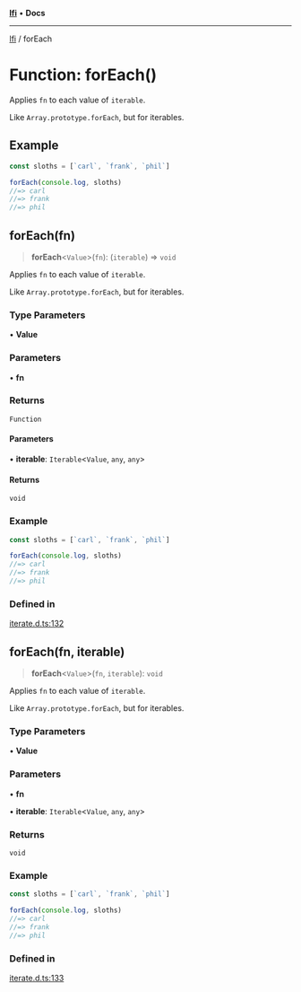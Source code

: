 [**lfi**](../readme.md) • **Docs**

***

[lfi](../globals.md) / forEach

# Function: forEach()

Applies `fn` to each value of `iterable`.

Like `Array.prototype.forEach`, but for iterables.

## Example

```js
const sloths = [`carl`, `frank`, `phil`]

forEach(console.log, sloths)
//=> carl
//=> frank
//=> phil
```

## forEach(fn)

> **forEach**\<`Value`\>(`fn`): (`iterable`) => `void`

Applies `fn` to each value of `iterable`.

Like `Array.prototype.forEach`, but for iterables.

### Type Parameters

• **Value**

### Parameters

• **fn**

### Returns

`Function`

#### Parameters

• **iterable**: `Iterable`\<`Value`, `any`, `any`\>

#### Returns

`void`

### Example

```js
const sloths = [`carl`, `frank`, `phil`]

forEach(console.log, sloths)
//=> carl
//=> frank
//=> phil
```

### Defined in

[iterate.d.ts:132](https://github.com/TomerAberbach/lfi/blob/d7a0f90dd72245d6efd6bd97c58a78b3f3028f25/src/operations/iterate.d.ts#L132)

## forEach(fn, iterable)

> **forEach**\<`Value`\>(`fn`, `iterable`): `void`

Applies `fn` to each value of `iterable`.

Like `Array.prototype.forEach`, but for iterables.

### Type Parameters

• **Value**

### Parameters

• **fn**

• **iterable**: `Iterable`\<`Value`, `any`, `any`\>

### Returns

`void`

### Example

```js
const sloths = [`carl`, `frank`, `phil`]

forEach(console.log, sloths)
//=> carl
//=> frank
//=> phil
```

### Defined in

[iterate.d.ts:133](https://github.com/TomerAberbach/lfi/blob/d7a0f90dd72245d6efd6bd97c58a78b3f3028f25/src/operations/iterate.d.ts#L133)
